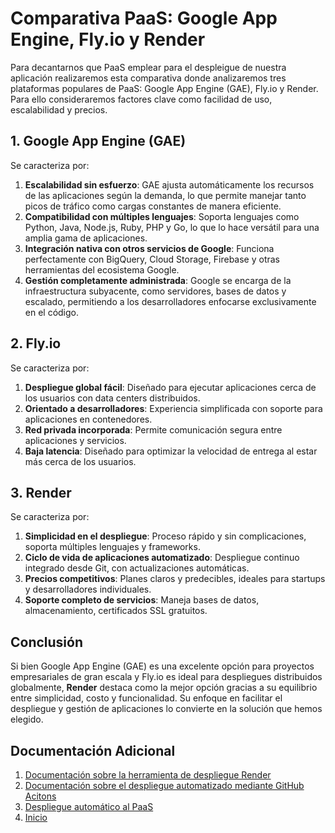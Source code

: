 # Comparativa PaaS: Google App Engine, Fly.io y Render

Para decantarnos que PaaS emplear para el despleigue de nuestra aplicación realizaremos esta comparativa donde analizaremos tres plataformas populares de PaaS: Google App Engine (GAE), Fly.io y Render. Para ello consideraremos factores clave como facilidad de uso, escalabilidad y precios.

## 1. **Google App Engine (GAE)**
Se caracteriza por:

1. **Escalabilidad sin esfuerzo**: GAE ajusta automáticamente los recursos de las aplicaciones según la demanda, lo que permite manejar tanto picos de tráfico como cargas constantes de manera eficiente.
2. **Compatibilidad con múltiples lenguajes**: Soporta lenguajes como Python, Java, Node.js, Ruby, PHP y Go, lo que lo hace versátil para una amplia gama de aplicaciones.
3. **Integración nativa con otros servicios de Google**: Funciona perfectamente con BigQuery, Cloud Storage, Firebase y otras herramientas del ecosistema Google.
4. **Gestión completamente administrada**: Google se encarga de la infraestructura subyacente, como servidores, bases de datos y escalado, permitiendo a los desarrolladores enfocarse exclusivamente en el código.

## 2. **Fly.io**
Se caracteriza por:

1. **Despliegue global fácil**: Diseñado para ejecutar aplicaciones cerca de los usuarios con data centers distribuidos.
2. **Orientado a desarrolladores**: Experiencia simplificada con soporte para aplicaciones en contenedores.
3. **Red privada incorporada**: Permite comunicación segura entre aplicaciones y servicios.
4. **Baja latencia**: Diseñado para optimizar la velocidad de entrega al estar más cerca de los usuarios.

## 3. **Render**
Se caracteriza por:

1. **Simplicidad en el despliegue**: Proceso rápido y sin complicaciones, soporta múltiples lenguajes y frameworks.
2. **Ciclo de vida de aplicaciones automatizado**: Despliegue continuo integrado desde Git, con actualizaciones automáticas.
3. **Precios competitivos**: Planes claros y predecibles, ideales para startups y desarrolladores individuales.
4. **Soporte completo de servicios**: Maneja bases de datos, almacenamiento, certificados SSL gratuitos.


## Conclusión

Si bien Google App Engine (GAE) es una excelente opción para proyectos empresariales de gran escala y Fly.io es ideal para despliegues distribuidos globalmente, **Render** destaca como la mejor opción gracias a su equilibrio entre simplicidad, costo y funcionalidad. Su enfoque en facilitar el despliegue y gestión de aplicaciones lo convierte en la solución que hemos elegido.


## Documentación Adicional

1. [Documentación sobre la herramienta de despliegue Render](./deployment_tool.md)
2. [Documentación sobre el despliegue automatizado mediante GitHub Acitons](./deploy_githubActions.md)
3. [Despliegue automático al PaaS](../hito5.md)
4. [Inicio](../../README.md)